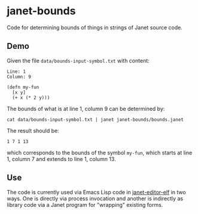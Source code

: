 # janet-bounds

Code for determining bounds of things in strings of Janet source code.

## Demo

Given the file `data/bounds-input-symbol.txt` with content:

```
Line: 1
Column: 9

(defn my-fun
  [x y]
  (+ x (* 2 y)))
```

The bounds of what is at line 1, column 9 can be determined by:

```
cat data/bounds-input-symbol.txt | janet janet-bounds/bounds.janet
```

The result should be:

```
1 7 1 13
```

which corresponds to the bounds of the symbol `my-fun`, which starts
at line 1, column 7 and extends to line 1, column 13.

## Use

The code is currently used via Emacs Lisp code in
[janet-editor-elf](https://github.com/sogaiu/janet-editor-elf) in two
ways.  One is directly via process invocation and another is
indirectly as library code via a Janet program for "wrapping" existing
forms.

